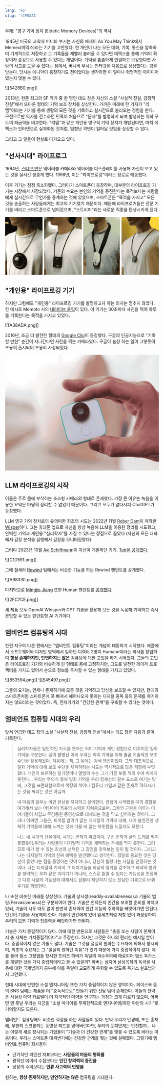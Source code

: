 ```yaml
---
lang: 'ko'
slug: '/CF82AA'
---
```


부제: "영구 기억 장치 (Eidetic Memory Devices)"의 역사

1945년 미국의 과학자 버니바 부시는 자신의 에세이 As You May Think에서 Memex(메멕스)라는 기기를 고안했다. 한 개인이 나눈 모든 대화, 기록, 통신을 압축하여 기계적으로 저장하고 그 기록들을 재빨리 불러올 수 있다면 메멕스를 통해 기억의 확장이자 증강으로 사용할 수 있다는 개념이다. 기억을 촘촘하게 연결하고 보강한다면 사람의 사고를 도울 수 있다는 점에서, 버니바 부시는 인터넷을 처음으로 상상했다는 평을 받는다. 당시는 에니악이 등장하기도 전이었다는 생각하면 이 얼마나 혁명적인 아이디어였는지 엿볼 수 있다.

![[5426B0.png]]

2013년, 현존 최고의 SF 작가 중 한 명인 테드 창은 자신의 소설 "사실적 진실, 감정적 진실"에서 또다른 형태의 기억 보조 장치를 상상한다. 가까운 미래에 한 기자가 "리멤"이라는 기기를 통해 생활의 모든 것을 기록하고 실시간으로 불러오는 경험을 한다. 구전으로만 역사를 전수하던 민족이 처음으로 "문자"를 발명하게 되며 발생하는 역학 구도의 파급력을 비교한다. "리멤"과 같은 개인용 영구적 기억 장치가 개발된다면, 마치 메멕스가 인터넷으로 실체화된 것처럼, 엄청난 격변이 일어날 것임을 상상할 수 있다.

그리고 그 일들이 현실로 다가오고 있다.

## "선사시대" 라이프로그

1994년, [스티브 만](<https://en.wikipedia.org/wiki/Steve_Mann_(inventor)>)은 웨어러블 카메라와 웨어러블 디스플레이를 사용해 자신이 보고 있는 것을 실시간 생중계 했다. 1998년, 이는 "라이프로깅"이라는 장르로 태동했다.

이후 기기는 점점 축소화됐다. 그러다가 스마트폰이 등장하며, 대부분의 라이프로깅 기기는 시장에서 사장되었다. 기존의 수요는 본인의 기억을 증진한다는 목적보다는 사람들에게 실시간으로 무언가를 중계하는 것에 있었으며, 스마트폰은 "목적을 가지고" 모든 것을 송출하는 사람들에게는 최고의 기기였기 때문이다. 때문에 라이프로거들은 전문 기기를 버리고 스마트폰으로 넘어갔으며, "스트리머"라는 새로운 직종을 탄생시키게 된다.

![Mann Wearable Wireless Webcam (1998), Microsoft Sensecam (2004), Mann Fung Lo (2006); Memoto (2013). Glogger, CC BY-SA 3.0, via Wikimedia Commons](../assets/D50351.png)

## "개인용" 라이프로깅 기기

하지만 그럼에도 "개인용" 라이프로깅 기기를 발명하고자 하는 의지는 멈추지 않았다. 한 예시로 Memoto 사의 [내러티브 클립](https://en.wikipedia.org/wiki/Narrative_Clip)이 있다. 이 기기는 30초마다 사진을 찍어 하루를 기록한다는 목적을 가지고 있었다.

![[A38ADA.png]]

2016년, 조금 더 발전한 형태의 [Google Clip](https://www.theverge.com/2018/2/27/17055618/google-clips-smart-camera-review)이 등장했다. 구글의 인공지능으로 "기록할 만한" 순간이 지나간다면 사진을 찍는 카메라였다. 구글이 늘상 하는 일이 그렇듯이 조용히 출시되어 조용히 사장되었다.

![Photo by James Bareham / The Verge](../assets/24BCA6.png)

## LLM 라이프로깅의 시작

이들은 주로 몸에 부착하는 초소형 카메라의 형태로 존재했다. 가장 큰 이유는 녹음을 이용한 요약은 마땅히 정리할 수 없었기 때문이다. 그리고 모두가 알다시피 ChatGPT가 등장했다.

LLM 영구 기억 장치로의 유의미한 최초의 시도는 2022년 11월 [Rober Dam](https://twitter.com/roberdam)이 제작한 [Wisper](https://roberdam.com/en/wisper.html)이다. 그는 휴대폰 앱으로 자신을 항상 녹음해 LLM을 이용한 정리를 시도했고, 완벽한 기억과 개인용 "심리학자"를 가질 수 있다는 장점으로 꼽았다 (자신의 모든 대화에서 감정 분석을 실행해서 감정을 모니터링했다).

그러다 2023년 10월 [Avi Schiffmann](https://twitter.com/AviSchiffmann)이 자신이 개발하던 기기, [Tab을 공개했다](https://twitter.com/AviSchiffmann/status/1708439854005321954).

![[C1D591.png]]

그에 질세라 [Rewind](https://twitter.com/RewindAI) 팀에서는 비슷한 기능을 하는 Rewind 팬던트를 공개했다.

![[A98330.png]]

마지막으로 [Mingjie Jiang](https://twitter.com/itsmingjie) 또한 Human 팬던트를 [공개했다](https://twitter.com/itsmingjie/status/1709039235913719973).

![[2FC7CE.png]]

세 제품 모두 OpenAI Whisper와 GPT 기술을 활용해 모든 것을 녹음해 기억하고 즉시 문답할 수 있는 팬던트형 AI 기기이다.

## 앰비언트 컴퓨팅의 시대

한편 지구의 다른 편에서는 "앰비언트 컴퓨팅"이라는 개념이 태동하기 시작했다. 애플에서 소프트웨어와 디자인 영역에서 일하던 디렉터 2명이 Humane이라는 회사를 창업하여 **항상 존재하지만, 만연하지는 않은** 컴퓨팅에 대한 고민을 하기 시작했다. 그들의 고민은 라이프로깅 기기와 비슷하게 핀 형태로 몸에 고정하지만, 고도로 발전한 레이저 프로젝터를 가지고 있어서 손으로 정보를 투사할 수 있는 형태를 가지고 있었다.

![[853594.png]]
![[E45497.png]]

그들의 요지는, 언제나 존재하기에 모든 것을 기억하고 당신을 보조할 수 있지만, 현대의 스마트폰처럼 스마트폰에 푹 빠져서 헤어나오지 못하는 디지털 중독 등의 문제를 야기하지는 않으리라는 것이었다. 즉, 전자기기와 "건강한 관계"를 구축할 수 있다는 것이다.

## 앰비언트 컴퓨팅 시대의 우리

앞서 언급한 테드 창의 소설 "사실적 진실, 감정적 진실"에서는 테드 창은 다음과 같이 기록한다.

> 심리학자들은 일반적인 지식을 뜻하는 의미 기억과 개인 경험으로 이루어진 일화 기억을 구분한다. 글이 발명된 이래 우리는 의미 기억을 위해 줄곧 기술적인 보조 수단을 활용해왔다. 처음에는 책, 그 뒤에는 검색 엔진이었다. 그와 대조적으로, 일화 기억에 대해 보조 수단을 채택하려는 시도는 역사적으로 많은 저항에 부딪혔다. 개인이 보유하는 일기장이나 앨범의 수는 그가 가진 보통 책의 수에 미치지 못한다... 우리는 무의식 중에 일화 기억을 우리 정체성의 필수 요소로 여기는 탓에, 그것을 표면화함으로써 책장의 책이나 컴퓨터 파일과 같은 존재로 격하시키는 것을 꺼리는 것은 아닐까.
>
> 내 마음의 일부는 이런 현상을 저지하고 싶어한다. 인생이 시작됐을 때의 경험을 여과해서 보는 어린아이 특유의 능력을 지켜줌으로써, 그들의 근원을 이루는 이 야기들이 차갑고 무감동한 동영상으로 대체되는 것을 막고 싶어하는 것이다. 그러나 어쩌면 그들은, 퇴색될 염려가 없는 디지털적 기억에 대해, 내가 불완전한 생체적 기억들에 대해 느끼는 것과 다를 바 없는 따뜻함을 느낄지도 모른다.
>
> 나는 내 시대의 산물이며, 시대는 변하기 마련이다. 구전 문화가 글의 도래를 막지 못했듯이,우리는 사람들이 디지털적 기억을 채택하는 추세를 막지 못한다. 그러므로 내가 할 수 있는 최선의 선택은 그 장점을 찾아보는 일이 될 것이다. 그리고 나는 디지털적 기억의 진짜 혜택을 발견했다고 생각한다. 정말로 중요한 것은 당신이 옳았다는 점을 증명하는 것이 아니라, 당신이 틀렸다는 사실을 인정하는 것이다. 나는 디지털적 기억이 그 이야기들을 최상의 행위를 강조하고 최악의 행위를 생략하는 우화 같은 이야기가 아니라, 스스로 틀릴 수 있다는 가능성을 인정하고 다른 사람의 가능성에 대해서도 섣불리 재단하지 않는 진실한 기록으로 바꿔주기를 희망한다.

나 또한 비슷한 미래를 상상한다. 기술의 상시성(readily-availableness)과 기술의 범람(Pervasiveness)은 구분되어야 한다. 기술은 언제든지 인간을 보조할 준비를 마치고 있되, 기술이 시도 때도 없이 만연히 존재하여 인간 지능의 주의력을 빼앗아가면 안된다. 인간이 기술을 사용해야 한다. 기술이 인간에게 있어 암세포처럼 저항 없이 과성장하여 우리의 모든 기력과 집중력을 빼앗아가면 안된다.

기술은 가치 중립적이지 않다. 이에 대한 반론으로 사람들은 "총을 쏘는 사람이 문제이지 총 자체는 가치중립적이다"고 주장한다. 하지만 그것은 하나의 편리한 예시일 뿐이다. 중립적이지 않은 기술도 많다. 기술은 그것을 절실히 원하는 수요자에 의해서 창시되며, 최초의 수요자는 그 "절실히 원하던 이유"가 있기 때문에 가치 중립적이지 않다. 예를 들어 질소 고정법을 창시한 프리츠 하버가 독일의 국수주의에 매료되어 염소 독가스를 개발한 것을 가치 중립적이라고 볼 수 있을까? 하버는 심지어 살상목적의 독극물 사용에 대한 국제법까지 공부해 이를 독일이 교묘하게 우회할 수 있도록 독가스 살포법까지 고안했다.

현대 시대에 만연한 소셜 엔지니어링 또한 가치 중립적이지 않은 영역이다. 페이스북 등의 SNS 팀에는 제품을 더 "중독적으로" 만들기 위한 전담 팀이 존재한다. 이들의 전략은 사실상 마약 카르텔이 더 자극적인 마약을 연구하는 과정과 크게 다르지 않으며, 어쩌면 먼 훗날 우리는 지금을 "소셜 미디어를 무제한적으로 엔지니어링하던 야만의 시기"로 기억할지도 모른다.

앰비언트 컴퓨팅에도 비슷한 걱정을 하는 사람들이 있다. 만약 우리가 안경에, 또는 홍채에, 무한히 스크롤되는 동영상 피드를 넣어버린다면, 우리의 도파민계는 안전할까... 나는 이렇게 새로 창시되는 기업들이 "기술과 더 건강한 관계"를 맺을 수 있도록 바라는 마음이다. 우리는 스마트폰 대격변기에는 건강한 관계를 맺는 것에 실패했다. 그렇기에 앰비언트 컴퓨팅 회사들이

- 단기적인 리텐션 지표보다는 **사람들의 마음의 평화를**
- 광적인 데이터 수집보다는 **인간 창의력의 증진을**
- 당장의 수익보다는 **인류 사고력의 번영을**

원하는, **항상 존재하지만, 만연하지는 않은** 컴퓨팅을 기대한다.
